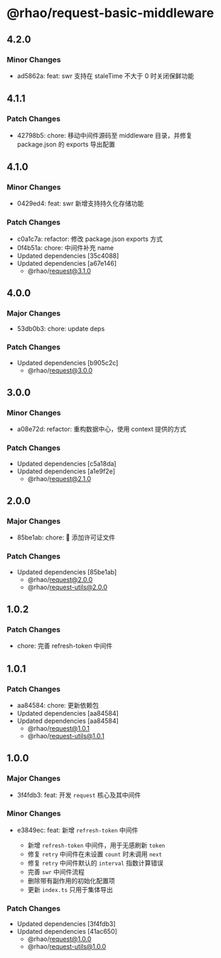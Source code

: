 # @rhao/request-basic-middleware

## 4.2.0

### Minor Changes

- ad5862a: feat: swr 支持在 staleTime 不大于 0 时关闭保鲜功能

## 4.1.1

### Patch Changes

- 42798b5: chore: 移动中间件源码至 middleware 目录，并修复 package.json 的 exports 导出配置

## 4.1.0

### Minor Changes

- 0429ed4: feat: swr 新增支持持久化存储功能

### Patch Changes

- c0a1c7a: refactor: 修改 package.json exports 方式
- 0f4b51a: chore: 中间件补充 name
- Updated dependencies [35c4088]
- Updated dependencies [a67e146]
  - @rhao/request@3.1.0

## 4.0.0

### Major Changes

- 53db0b3: chore: update deps

### Patch Changes

- Updated dependencies [b905c2c]
  - @rhao/request@3.0.0

## 3.0.0

### Minor Changes

- a08e72d: refactor: 重构数据中心，使用 context 提供的方式

### Patch Changes

- Updated dependencies [c5a18da]
- Updated dependencies [a1e9f2e]
  - @rhao/request@2.1.0

## 2.0.0

### Major Changes

- 85be1ab: chore: 🤖 添加许可证文件

### Patch Changes

- Updated dependencies [85be1ab]
  - @rhao/request@2.0.0
  - @rhao/request-utils@2.0.0

## 1.0.2

### Patch Changes

- chore: 完善 refresh-token 中间件

## 1.0.1

### Patch Changes

- aa84584: chore: 更新依赖包
- Updated dependencies [aa84584]
- Updated dependencies [aa84584]
  - @rhao/request@1.0.1
  - @rhao/request-utils@1.0.1

## 1.0.0

### Major Changes

- 3f4fdb3: feat: 开发 `request` 核心及其中间件

### Minor Changes

- e3849ec: feat: 新增 `refresh-token` 中间件

  - 新增 `refresh-token` 中间件，用于无感刷新 `token`
  - 修复 `retry` 中间件在未设置 `count` 时未调用 `next`
  - 修复 `retry` 中间件默认的 `interval` 指数计算错误
  - 完善 `swr` 中间件流程
  - 删除带有副作用的初始化配置项
  - 更新 `index.ts` 只用于集体导出

### Patch Changes

- Updated dependencies [3f4fdb3]
- Updated dependencies [41ac650]
  - @rhao/request@1.0.0
  - @rhao/request-utils@1.0.0
